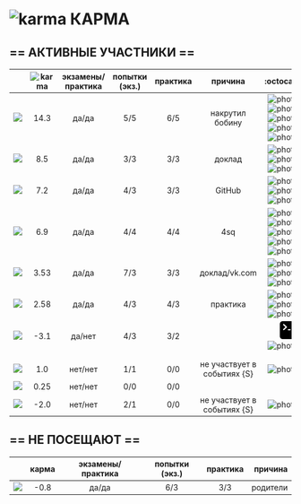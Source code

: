 # ![karma](https://github.com/soda-io/Hacks-and-Tips/blob/master/img/Karma/Karma_V3.png?raw=10) КАРМА



  
## == АКТИВНЫЕ УЧАСТНИКИ ==
  
|                                                                                                    |     ![karma](https://github.com/soda-io/Hacks-and-Tips/blob/master/img/Karma/Karma_V3.png?raw=10)    | экзамены/практика |  попытки (экз.) | практика |     причина   |   :octocat:    |
|----------------------------------------------------------------------------------------------------|:-------------:|:-----------------:|:---------------:|:--------:|:--------:|--------------:|
| [![](https://avatars1.githubusercontent.com/u/4226210?s=40)](https://github.com/SherozKarimov)     |   14.3       |        да/да      |       5/5       |   6/5    |  накрутил бобину   | ![photo](https://github.com/MaximLoguncov/soda-io/Hacks-and-Tips/blob/master/img/bages/bw/foursquare.png?raw=10) ![photo](https://github.com/MaximLoguncov/soda-io/Hacks-and-Tips/blob/master/img/bages/bw/Github.png?raw=10) ![photo](https://github.com/MaximLoguncov/soda-io/Hacks-and-Tips/blob/master/img/bages/bw/medium.png?raw=10) ![photo](https://github.com/MaximLoguncov/soda-io/Hacks-and-Tips/blob/master/img/bages/bw/terminal.png?raw=10) ![photo](https://github.com/MaximLoguncov/soda-io/Hacks-and-Tips/blob/master/img/bages/bw/twitter.png?raw=10)    |
| [![](https://avatars0.githubusercontent.com/u/3833771?s=40)](https://github.com/PavelShalaginov)   |   8.5    |        да/да    |       3/3       |   3/3    |  доклад       |  ![photo](https://github.com/MaximLoguncov/soda-io/Hacks-and-Tips/blob/master/img/bages/bw/Github.png?raw=10)  ![photo](https://github.com/MaximLoguncov/soda-io/Hacks-and-Tips/blob/master/img/bages/bw/terminal.png?raw=10) ![photo](https://github.com/MaximLoguncov/soda-io/Hacks-and-Tips/blob/master/img/bages/bw/twitter.png?raw=10)     |
| [![](https://avatars2.githubusercontent.com/u/6639503?s=40)](https://github.com/leonidprokopovich) |   7.2   |        да/да    |       4/3       |   3/3    |  GitHub | ![photo](https://github.com/soda-io/Hacks-and-Tips/blob/master/img/bages/bw/terminal.png?raw=10) ![photo](https://github.com/soda-io/Hacks-and-Tips/blob/master/img/bages/bw/Github.png?raw=10) ![photo](https://github.com/soda-io/Hacks-and-Tips/blob/master/img/bages/bw/twitter.png?raw=10)       |
| [![](https://avatars2.githubusercontent.com/u/3838734?s=40)](https://github.com/MaximLoguncov)     |   6.9    |        да/да      |       4/4       |   4/4    | 4sq       |  ![photo](https://github.com/soda-io/Hacks-and-Tips/blob/master/img/bages/bw/foursquare.png?raw=10) ![photo](https://github.com/soda-io/Hacks-and-Tips/blob/master/img/bages/bw/Github.png?raw=10)  ![photo](https://github.com/soda-io/Hacks-and-Tips/blob/master/img/bages/bw/terminal.png?raw=10) ![photo](https://github.com/soda-io/Hacks-and-Tips/blob/master/img/bages/bw/twitter.png?raw=10) ![photo](https://github.com/soda-io/Hacks-and-Tips/blob/master/img/bages/hack.png?raw=10)     |
| [![](https://avatars2.githubusercontent.com/u/5991448?s=40)](https://github.com/DmitryShiukaev)    |   3.53        |        да/да      |       7/3       |   3/3    | доклад/vk.com |  ![photo](https://github.com/soda-io/Hacks-and-Tips/blob/master/img/bages/bw/Github.png?raw=10)  ![photo](https://github.com/soda-io/Hacks-and-Tips/blob/master/img/bages/bw/terminal.png?raw=10) ![photo](https://github.com/soda-io/Hacks-and-Tips/blob/master/img/bages/bw/twitter.png?raw=10)      |
| [![](https://avatars1.githubusercontent.com/u/6498865?s=40)](https://github.com/MishaRubnicov)     |   2.58   |        да/да     |       4/3       |   4/3    |  практика     | ![photo](https://github.com/soda-io/Hacks-and-Tips/blob/master/img/bages/bw/terminal.png?raw=10) ![photo](https://github.com/soda-io/Hacks-and-Tips/blob/master/img/bages/bw/twitter.png?raw=10) ![photo](https://github.com/soda-io/Hacks-and-Tips/blob/master/img/bages/bw/Github.png?raw=10)      |
| [![](https://avatars1.githubusercontent.com/u/6061182?s=40)](https://github.com/GeorgeOvchinnikov) |  -3.1        |        да/нет     |       4/3       |   3/2    |      | ![photo](/img/bages/bw/terminal.png) ![photo](https://github.com/soda-io/Hacks-and-Tips/blob/master/img/bages/bw/twitter.png?raw=10)  |
|                   |                 |          |               |       |
|                                                                                                    |               |                   |                 |          |               |       |
| [![](https://avatars0.githubusercontent.com/u/6568321?s=40)](https://github.com/TanyaPetrova)      |  1.0   |        нет/нет    |       1/1       |   0/0    |  не участвует в событиях {S} |  ![photo](https://github.com/soda-io/Hacks-and-Tips/blob/master/img/bages/bw/medium.png?raw=10)     |
| [![](https://avatars0.githubusercontent.com/u/6037393?s=40)](https://github.com/VictorPetukhov)    |   0.25 |        нет/нет    |       0/0       |   0/0    |  |       |
| [![](https://avatars2.githubusercontent.com/u/6450286?s=40)](https://github.com/NikitaGolub)       |  -2.0   |        нет/нет    |       2/1       |   0/0    |  не участвует в событиях {S} |   ![photo](https://github.com/soda-io/Hacks-and-Tips/blob/master/img/bages/bw/foursquare.png?raw=10)    |

  
  
  
  
## == НЕ ПОСЕЩАЮТ ==
  
|                                                                                                    |     карма     | экзамены/практика |  попытки (экз.) | практика | причина    |
|----------------------------------------------------------------------------------------------------|:-------------:|:-----------------:|:---------------:|:--------:|--------------:|
| [![](https://avatars3.githubusercontent.com/u/4639509?s=40)](https://github.com/ArtemKvadzba)      |  -0.8        |        да/да      |       6/3       |   3/3    |   родители    |
